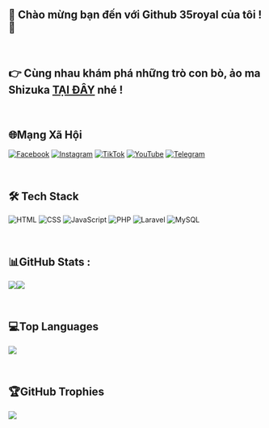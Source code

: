 ## 🚀  **Chào mừng bạn đến với Github 35royal** của tôi ! 🚀

<br/>

## 👉 Cùng nhau khám phá những trò con bò, ảo ma Shizuka [TẠI ĐÂY](https://35royal.github.io/) nhé !

<br/>

## 🌐Mạng Xã Hội
[![Facebook](https://img.shields.io/badge/Facebook-%231877F2.svg?logo=Facebook&logoColor=white)](https://facebook.com/kienpate) [![Instagram](https://img.shields.io/badge/Instagram-%23E4405F.svg?style=flat&logo=Instagram&logoColor=white)](https://instagram.com/tongtrankien.official/)  [![TikTok](https://img.shields.io/badge/TikTok-%23000000.svg?logo=TikTok&logoColor=white)](https://tiktok.com/@tongtrankien1605) [![YouTube](https://img.shields.io/badge/YouTube-%23FF0000.svg?logo=YouTube&logoColor=white)](https://youtube.com/c/@tongtrankien) [![Telegram](https://img.shields.io/badge/Telegram-26A5E4.svg?style=flat&logo=Telegram&logoColor=white)](https://t.me/tongtrankien1605)

<br/>

## 🛠️ Tech Stack

![HTML](https://img.shields.io/badge/-HTML5-E34F26?style=flat&logo=html5&logoColor=white)
![CSS](https://img.shields.io/badge/-CSS3-1572B6?style=flat&logo=css3)
![JavaScript](https://img.shields.io/badge/-JavaScript-F7DF1E?style=flat&logo=javascript&logoColor=black)
![PHP](https://img.shields.io/badge/-PHP-777BB4?style=flat&logo=php)
![Laravel](https://img.shields.io/badge/-Laravel-F55247?style=flat&logo=laravel&logoColor=white)
![MySQL](https://img.shields.io/badge/-MySQL-4479A1?style=flat&logo=mysql)

<br/>

## 📊GitHub Stats :
![](https://github-readme-stats.vercel.app/api?username=35royal&theme=omni&hide_border=false&include_all_commits=false&count_private=false)![](https://github-readme-streak-stats.herokuapp.com/?user=35royal&theme=omni&hide_border=false)

<br/>

## 💻Top Languages

![](https://github-readme-stats.vercel.app/api/top-langs/?username=35royal&theme=omni&hide_border=false&include_all_commits=false&count_private=false&layout=compact)

<br/>

## 🏆GitHub Trophies
![](https://github-trophies.vercel.app/?username=35royal&theme=radical&no-frame=false&no-bg=false&margin-w=4)
